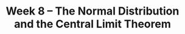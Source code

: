 ---
    title: Week 8 – The Normal Distribution and the Central Limit Theorem
    weekNumber: 8
    days:
      - date: 2023-5-22
        events:
          "**LEC 21**{: .label .label-lecture } The Normal Distribution, The Central Limit Theorem":
            "[CIT 14.4-14.5](https://inferentialthinking.com/chapters/14/4/Central_Limit_Theorem.html)"
      - date: 2023-5-23
        events:
          "**HW 5**{: .label .label-hw } **Permutation Testing, Percentiles, and Bootstrapping**":
      - date: 2023-5-24
        events:
          "**LEC 22**{: .label .label-lecture } The Central Limit Theorem, Choosing Sample Sizes":
            "[CIT 14.6](https://inferentialthinking.com/chapters/14/6/Choosing_a_Sample_Size.html)"
          "**DIS 8**{: .label .label-disc } The Normal Distribution and the CLT":
      - date: 2023-5-26
        events:
          "**LEC 23**{: .label .label-lecture } Correlation":
            "[CIT 15, 15.1-15.2](https://inferentialthinking.com/chapters/15/Prediction.html)"
      - date: 2023-5-27
        events:
          "**Lab 6**{: .label .label-lab } **Center, Spread, and the Normal Distribution**":
---